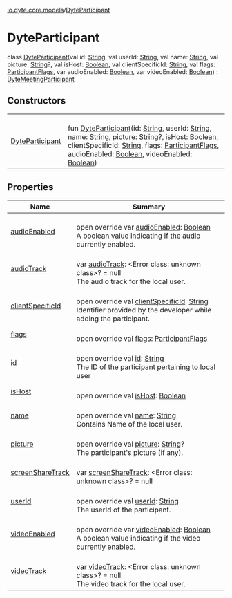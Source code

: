 [io.dyte.core.models](../index.md)/[DyteParticipant](index.md)

# DyteParticipant


class [DyteParticipant](index.md)(val id: [String](https://kotlinlang.org/api/latest/jvm/stdlib/kotlin/-string/index.html), val userId: [String](https://kotlinlang.org/api/latest/jvm/stdlib/kotlin/-string/index.html), val name: [String](https://kotlinlang.org/api/latest/jvm/stdlib/kotlin/-string/index.html), val picture: [String](https://kotlinlang.org/api/latest/jvm/stdlib/kotlin/-string/index.html)?, val isHost: [Boolean](https://kotlinlang.org/api/latest/jvm/stdlib/kotlin/-boolean/index.html), val clientSpecificId: [String](https://kotlinlang.org/api/latest/jvm/stdlib/kotlin/-string/index.html), val flags: [ParticipantFlags](../-participant-flags/index.md), var audioEnabled: [Boolean](https://kotlinlang.org/api/latest/jvm/stdlib/kotlin/-boolean/index.html), var videoEnabled: [Boolean](https://kotlinlang.org/api/latest/jvm/stdlib/kotlin/-boolean/index.html)) : [DyteMeetingParticipant](../-dyte-meeting-participant/index.md)

## Constructors

| | |
|---|---|
| [DyteParticipant](-dyte-participant.md) | <br/>fun [DyteParticipant](-dyte-participant.md)(id: [String](https://kotlinlang.org/api/latest/jvm/stdlib/kotlin/-string/index.html), userId: [String](https://kotlinlang.org/api/latest/jvm/stdlib/kotlin/-string/index.html), name: [String](https://kotlinlang.org/api/latest/jvm/stdlib/kotlin/-string/index.html), picture: [String](https://kotlinlang.org/api/latest/jvm/stdlib/kotlin/-string/index.html)?, isHost: [Boolean](https://kotlinlang.org/api/latest/jvm/stdlib/kotlin/-boolean/index.html), clientSpecificId: [String](https://kotlinlang.org/api/latest/jvm/stdlib/kotlin/-string/index.html), flags: [ParticipantFlags](../-participant-flags/index.md), audioEnabled: [Boolean](https://kotlinlang.org/api/latest/jvm/stdlib/kotlin/-boolean/index.html), videoEnabled: [Boolean](https://kotlinlang.org/api/latest/jvm/stdlib/kotlin/-boolean/index.html)) |

## Properties

| Name | Summary |
|---|---|
| [audioEnabled](audio-enabled.md) | <br/>open override var [audioEnabled](audio-enabled.md): [Boolean](https://kotlinlang.org/api/latest/jvm/stdlib/kotlin/-boolean/index.html)<br/>A boolean value indicating if the audio currently enabled. |
| [audioTrack](../-dyte-meeting-participant/audio-track.md) | <br/>var [audioTrack](../-dyte-meeting-participant/audio-track.md): &lt;Error class: unknown class&gt;? = null<br/>The audio track for the local user. |
| [clientSpecificId](client-specific-id.md) | <br/>open override val [clientSpecificId](client-specific-id.md): [String](https://kotlinlang.org/api/latest/jvm/stdlib/kotlin/-string/index.html)<br/>Identifier provided by the developer while adding the participant. |
| [flags](flags.md) | <br/>open override val [flags](flags.md): [ParticipantFlags](../-participant-flags/index.md) |
| [id](id.md) | <br/>open override val [id](id.md): [String](https://kotlinlang.org/api/latest/jvm/stdlib/kotlin/-string/index.html)<br/>The ID of the participant pertaining to local user |
| [isHost](is-host.md) | <br/>open override val [isHost](is-host.md): [Boolean](https://kotlinlang.org/api/latest/jvm/stdlib/kotlin/-boolean/index.html) |
| [name](name.md) | <br/>open override val [name](name.md): [String](https://kotlinlang.org/api/latest/jvm/stdlib/kotlin/-string/index.html)<br/>Contains Name of the local user. |
| [picture](picture.md) | <br/>open override val [picture](picture.md): [String](https://kotlinlang.org/api/latest/jvm/stdlib/kotlin/-string/index.html)?<br/>The participant's picture (if any). |
| [screenShareTrack](../-dyte-meeting-participant/screen-share-track.md) | <br/>var [screenShareTrack](../-dyte-meeting-participant/screen-share-track.md): &lt;Error class: unknown class&gt;? = null |
| [userId](user-id.md) | <br/>open override val [userId](user-id.md): [String](https://kotlinlang.org/api/latest/jvm/stdlib/kotlin/-string/index.html)<br/>The userId of the participant. |
| [videoEnabled](video-enabled.md) | <br/>open override var [videoEnabled](video-enabled.md): [Boolean](https://kotlinlang.org/api/latest/jvm/stdlib/kotlin/-boolean/index.html)<br/>A boolean value indicating if the video currently enabled. |
| [videoTrack](../-dyte-meeting-participant/video-track.md) | <br/>var [videoTrack](../-dyte-meeting-participant/video-track.md): &lt;Error class: unknown class&gt;? = null<br/>The video track for the local user. |

